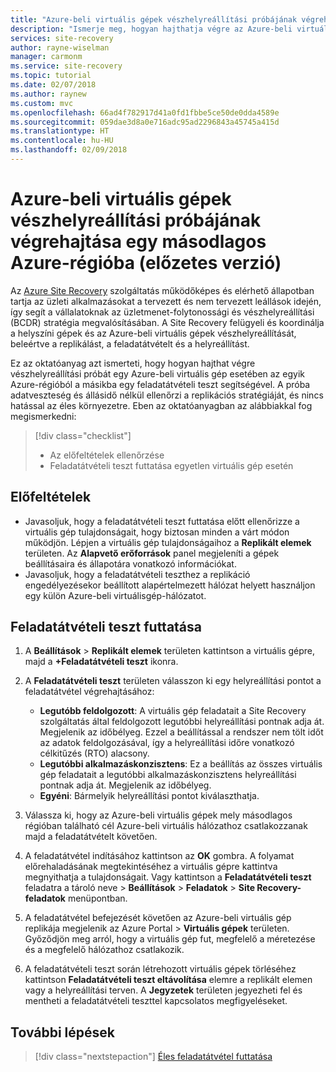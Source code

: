 ```yaml
---
title: "Azure-beli virtuális gépek vészhelyreállítási próbájának végrehajtása egy másodlagos Azure-régióba az Azure Site Recovery használatával (előzetes verzió)"
description: "Ismerje meg, hogyan hajthatja végre az Azure-beli virtuális gépek vészhelyreállítási próbáját egy másodlagos Azure-régióba az Azure Site Recovery használatával."
services: site-recovery
author: rayne-wiselman
manager: carmonm
ms.service: site-recovery
ms.topic: tutorial
ms.date: 02/07/2018
ms.author: raynew
ms.custom: mvc
ms.openlocfilehash: 66ad4f782917d41a0fd1fbbe5ce50de0dda4589e
ms.sourcegitcommit: 059dae3d8a0e716adc95ad2296843a45745a415d
ms.translationtype: HT
ms.contentlocale: hu-HU
ms.lasthandoff: 02/09/2018
---
```

# <a name="run-a-disaster-recovery-drill-for-azure-vms-to-a-secondary-azure-region-preview"></a>Azure-beli virtuális gépek vészhelyreállítási próbájának végrehajtása egy másodlagos Azure-régióba (előzetes verzió)

Az [Azure Site Recovery](site-recovery-overview.md) szolgáltatás működőképes és elérhető állapotban tartja az üzleti alkalmazásokat a tervezett és nem tervezett leállások idején, így segít a vállalatoknak az üzletmenet-folytonossági és vészhelyreállítási (BCDR) stratégia megvalósításában. A Site Recovery felügyeli és koordinálja a helyszíni gépek és az Azure-beli virtuális gépek vészhelyreállítását, beleértve a replikálást, a feladatátvételt és a helyreállítást.

Ez az oktatóanyag azt ismerteti, hogy hogyan hajthat végre vészhelyreállítási próbát egy Azure-beli virtuális gép esetében az egyik Azure-régióból a másikba egy feladatátvételi teszt segítségével. A próba adatveszteség és állásidő nélkül ellenőrzi a replikációs stratégiáját, és nincs hatással az éles környezetre. Eben az oktatóanyagban az alábbiakkal fog megismerkedni:

> [!div class="checklist"]
> * Az előfeltételek ellenőrzése
> * Feladatátvételi teszt futtatása egyetlen virtuális gép esetén

## <a name="prerequisites"></a>Előfeltételek

- Javasoljuk, hogy a feladatátvételi teszt futtatása előtt ellenőrizze a virtuális gép tulajdonságait, hogy biztosan minden a várt módon működjön.  Lépjen a virtuális gép tulajdonságaihoz a **Replikált elemek** területen. Az **Alapvető erőforrások** panel megjeleníti a gépek beállításaira és állapotára vonatkozó információkat.
- Javasoljuk, hogy a feladatátvételi teszthez a replikáció engedélyezésekor beállított alapértelmezett hálózat helyett használjon egy külön Azure-beli virtuálisgép-hálózatot.


## <a name="run-a-test-failover"></a>Feladatátvételi teszt futtatása

1. A **Beállítások** > **Replikált elemek** területen kattintson a virtuális gépre, majd a **+Feladatátvételi teszt** ikonra.

2. A **Feladatátvételi teszt** területen válasszon ki egy helyreállítási pontot a feladatátvétel végrehajtásához:

   - **Legutóbb feldolgozott**: A virtuális gép feladatait a Site Recovery szolgáltatás által feldolgozott legutóbbi helyreállítási pontnak adja át. Megjelenik az időbélyeg. Ezzel a beállítással a rendszer nem tölt időt az adatok feldolgozásával, így a helyreállítási időre vonatkozó célkitűzés (RTO) alacsony.
   - **Legutóbbi alkalmazáskonzisztens**: Ez a beállítás az összes virtuális gép feladatait a legutóbbi alkalmazáskonzisztens helyreállítási pontnak adja át. Megjelenik az időbélyeg.
   - **Egyéni**: Bármelyik helyreállítási pontot kiválaszthatja.

3. Válassza ki, hogy az Azure-beli virtuális gépek mely másodlagos régióban található cél Azure-beli virtuális hálózathoz csatlakozzanak majd a feladatátvételt követően.

4. A feladatátvétel indításához kattintson az **OK** gombra. A folyamat előrehaladásának megtekintéséhez a virtuális gépre kattintva megnyithatja a tulajdonságait. Vagy kattintson a **Feladatátvételi teszt** feladatra a tároló neve > **Beállítások** > **Feladatok** > **Site Recovery-feladatok** menüpontban.
5. A feladatátvétel befejezését követően az Azure-beli virtuális gép replikája megjelenik az Azure Portal > **Virtuális gépek** területen. Győződjön meg arról, hogy a virtuális gép fut, megfelelő a méretezése és a megfelelő hálózathoz csatlakozik.
6. A feladatátvételi teszt során létrehozott virtuális gépek törléséhez kattintson **Feladatátvételi teszt eltávolítása** elemre a replikált elemen vagy a helyreállítási terven. A **Jegyzetek** területen jegyezheti fel és mentheti a feladatátvételi teszttel kapcsolatos megfigyeléseket.

## <a name="next-steps"></a>További lépések

> [!div class="nextstepaction"]
> [Éles feladatátvétel futtatása](azure-to-azure-tutorial-failover-failback.md)
